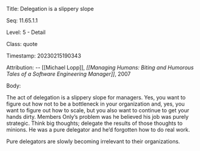 Title:  Delegation is a slippery slope

Seq:    11.65.1.1

Level:  5 - Detail

Class:  quote

Timestamp: 20230215190343

Attribution: -- [[Michael Lopp]], *[[Managing Humans: Biting and Humorous Tales of a Software Engineering Manager]]*, 2007

Body:

The act of delegation is a slippery slope for managers. Yes, you want to figure out how not to be a bottleneck in your organization and, yes, you want to figure out how to scale, but you also want to continue to get your hands dirty. Members Only’s problem was he believed his job was purely strategic. Think big thoughts; delegate the results of those thoughts to minions. He was a pure delegator and he’d forgotten how to do real work.

Pure delegators are slowly becoming irrelevant to their organizations.
